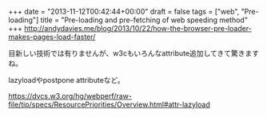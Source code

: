 +++
date = "2013-11-12T00:42:44+00:00"
draft = false
tags = ["web", "Pre-loading"]
title = "Pre-loading and pre-fetching of web speeding method"
+++
http://andydavies.me/blog/2013/10/22/how-the-browser-pre-loader-makes-pages-load-faster/

目新しい技術では有りませんが、w3cもいろんなattribute追加してきて驚きますね。

lazyloadやpostpone attributeなど。

https://dvcs.w3.org/hg/webperf/raw-file/tip/specs/ResourcePriorities/Overview.html#attr-lazyload